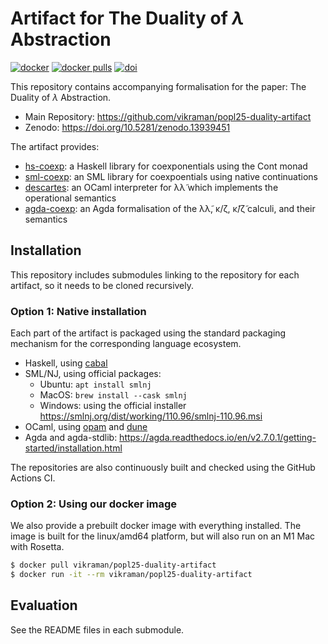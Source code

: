 # Artifact for The Duality of $\lambda$ Abstraction

[![docker](https://github.com/vikraman/popl25-duality-artifact/actions/workflows/docker.yml/badge.svg)](https://github.com/vikraman/popl25-duality-artifact/actions/workflows/docker.yml)
[![docker pulls](https://img.shields.io/docker/pulls/vikraman/popl25-duality-artifact.svg)](https://hub.docker.com/r/vikraman/popl25-duality-artifact)
[![doi](https://zenodo.org/badge/DOI/10.5281/zenodo.13939451.svg)](https://doi.org/10.5281/zenodo.13939451)

This repository contains accompanying formalisation for the paper: The Duality of $\lambda$ Abstraction.

- Main Repository: https://github.com/vikraman/popl25-duality-artifact
- Zenodo: https://doi.org/10.5281/zenodo.13939451

The artifact provides:

- [hs-coexp](https://github.com/vikraman/hs-coexp): a Haskell library for coexponentials using the Cont monad
- [sml-coexp](https://github.com/vikraman/sml-coexp): an SML library for coexpoentials using native continuations
- [descartes](https://github.com/vikraman/descartes): an OCaml interpreter for λλ̃ which implements the operational semantics
- [agda-coexp](https://github.com/vikraman/agda-coexp): an Agda formalisation of the λλ̃, κ/ζ, κ̃/ζ̃ calculi, and their semantics

## Installation

This repository includes submodules linking to the repository for each artifact, so it needs to be cloned recursively.

### Option 1: Native installation

Each part of the artifact is packaged using the standard packaging mechanism for the corresponding language ecosystem.

- Haskell, using [cabal](https://www.haskell.org/cabal/)
- SML/NJ, using official packages:
  - Ubuntu: `apt install smlnj`
  - MacOS:  `brew install --cask smlnj`
  - Windows: using the official installer https://smlnj.org/dist/working/110.96/smlnj-110.96.msi
- OCaml, using [opam](https://ocaml.org/install) and [dune](https://dune.build/install)
- Agda and agda-stdlib: https://agda.readthedocs.io/en/v2.7.0.1/getting-started/installation.html

The repositories are also continuously built and checked using the GitHub Actions CI.

### Option 2: Using our docker image

We also provide a prebuilt docker image with everything installed.
The image is built for the linux/amd64 platform, but will also run on an M1 Mac with Rosetta.

```sh
$ docker pull vikraman/popl25-duality-artifact
$ docker run -it --rm vikraman/popl25-duality-artifact
```

## Evaluation

See the README files in each submodule.
